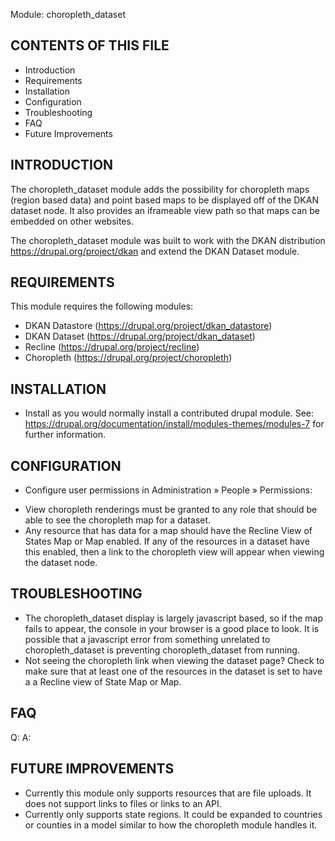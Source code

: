 Module: choropleth_dataset

CONTENTS OF THIS FILE
---------------------
 * Introduction
 * Requirements
 * Installation
 * Configuration
 * Troubleshooting
 * FAQ
 * Future Improvements

INTRODUCTION
------------
The choropleth_dataset module adds the possibility for choropleth maps (region
based data) and point based maps to be displayed off of the DKAN dataset node.
It also provides an iframeable view path so that maps can be embedded on other
websites.

The choropleth_dataset module was built to work with the DKAN distribution
https://drupal.org/project/dkan and extend the DKAN Dataset module.

REQUIREMENTS
------------
This module requires the following modules:
 * DKAN Datastore (https://drupal.org/project/dkan_datastore)
 * DKAN Dataset (https://drupal.org/project/dkan_dataset)
 * Recline (https://drupal.org/project/recline)
 * Choropleth (https://drupal.org/project/choropleth)



INSTALLATION
------------
 * Install as you would normally install a contributed drupal module. See:
  https://drupal.org/documentation/install/modules-themes/modules-7
  for further information.


CONFIGURATION
-------------
 * Configure user permissions in Administration » People » Permissions:
  - View choropleth renderings must be granted to any role that should be able
    to see the choropleth map for a dataset.
  - Any resource that has data for a map should have the Recline View of
    States Map or Map enabled.  If any of the resources in a dataset have this
    enabled, then a link to the choropleth view will appear when viewing the
    dataset node.

TROUBLESHOOTING
---------------
 * The choropleth_dataset display is largely javascript based, so if the map
   fails to appear, the console in your browser is a good place to look.  It is
   possible that a javascript error from something unrelated to
   choropleth_dataset is preventing choropleth_dataset from running.
 * Not seeing the choropleth link when viewing the dataset page?  Check to make
   sure that at least one of the resources in the dataset is set to have  a
   a Recline view of State Map or Map.


FAQ
---
Q:
A:

FUTURE IMPROVEMENTS
-------------------
 * Currently this module only supports resources that are file uploads.  It does
   not support links to files or links to an API.
 * Currently only supports state regions.  It could be expanded to countries or
   counties in a model similar to how the choropleth module handles it.
